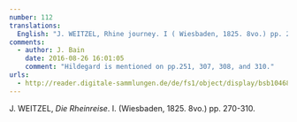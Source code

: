 ```yaml
---
number: 112
translations:
  English: "J. WEITZEL, Rhine journey. I ( Wiesbaden, 1825. 8vo.) pp. 270-310. [Trans. J. Bock]"
comments:
  - author: J. Bain
    date: 2016-08-26 16:01:05
    comment: "Hildegard is mentioned on pp.251, 307, 308, and 310."
urls:
  - http://reader.digitale-sammlungen.de/de/fs1/object/display/bsb10468610_00001.html
---
```


J. WEITZEL, <em>Die Rheinreise</em>. I. (Wiesbaden, 1825. 8vo.) pp. 270-310.
